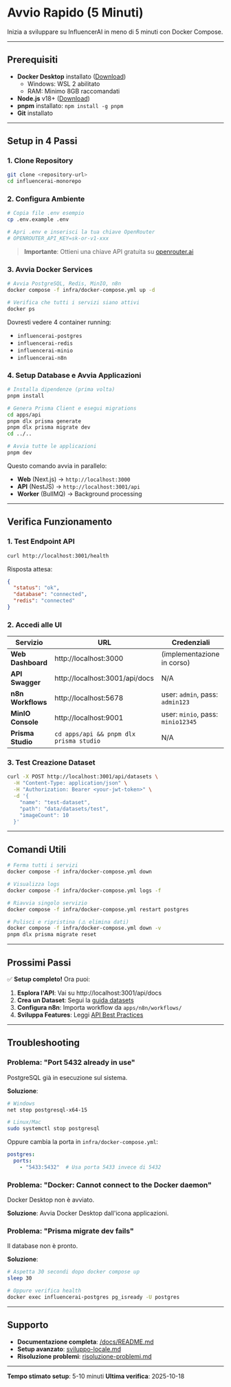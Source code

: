 # Avvio Rapido (5 Minuti)

Inizia a sviluppare su InfluencerAI in meno di 5 minuti con Docker Compose.

---

## Prerequisiti

- **Docker Desktop** installato ([Download](https://www.docker.com/products/docker-desktop/))
  - Windows: WSL 2 abilitato
  - RAM: Minimo 8GB raccomandati
- **Node.js** v18+ ([Download](https://nodejs.org/))
- **pnpm** installato: `npm install -g pnpm`
- **Git** installato

---

## Setup in 4 Passi

### 1. Clone Repository

```bash
git clone <repository-url>
cd influencerai-monorepo
```

### 2. Configura Ambiente

```bash
# Copia file .env esempio
cp .env.example .env

# Apri .env e inserisci la tua chiave OpenRouter
# OPENROUTER_API_KEY=sk-or-v1-xxx
```

> **Importante**: Ottieni una chiave API gratuita su [openrouter.ai](https://openrouter.ai/keys)

### 3. Avvia Docker Services

```bash
# Avvia PostgreSQL, Redis, MinIO, n8n
docker compose -f infra/docker-compose.yml up -d

# Verifica che tutti i servizi siano attivi
docker ps
```

Dovresti vedere 4 container running:
- `influencerai-postgres`
- `influencerai-redis`
- `influencerai-minio`
- `influencerai-n8n`

### 4. Setup Database e Avvia Applicazioni

```bash
# Installa dipendenze (prima volta)
pnpm install

# Genera Prisma Client e esegui migrations
cd apps/api
pnpm dlx prisma generate
pnpm dlx prisma migrate dev
cd ../..

# Avvia tutte le applicazioni
pnpm dev
```

Questo comando avvia in parallelo:
- **Web** (Next.js) → `http://localhost:3000`
- **API** (NestJS) → `http://localhost:3001/api`
- **Worker** (BullMQ) → Background processing

---

## Verifica Funzionamento

### 1. Test Endpoint API

```bash
curl http://localhost:3001/health
```

Risposta attesa:
```json
{
  "status": "ok",
  "database": "connected",
  "redis": "connected"
}
```

### 2. Accedi alle UI

| Servizio | URL | Credenziali |
|----------|-----|-------------|
| **Web Dashboard** | http://localhost:3000 | (implementazione in corso) |
| **API Swagger** | http://localhost:3001/api/docs | N/A |
| **n8n Workflows** | http://localhost:5678 | user: `admin`, pass: `admin123` |
| **MinIO Console** | http://localhost:9001 | user: `minio`, pass: `minio12345` |
| **Prisma Studio** | `cd apps/api && pnpm dlx prisma studio` | N/A |

### 3. Test Creazione Dataset

```bash
curl -X POST http://localhost:3001/api/datasets \
  -H "Content-Type: application/json" \
  -H "Authorization: Bearer <your-jwt-token>" \
  -d '{
    "name": "test-dataset",
    "path": "data/datasets/test",
    "imageCount": 10
  }'
```

---

## Comandi Utili

```bash
# Ferma tutti i servizi
docker compose -f infra/docker-compose.yml down

# Visualizza logs
docker compose -f infra/docker-compose.yml logs -f

# Riavvia singolo servizio
docker compose -f infra/docker-compose.yml restart postgres

# Pulisci e ripristina (⚠️ elimina dati)
docker compose -f infra/docker-compose.yml down -v
pnpm dlx prisma migrate reset
```

---

## Prossimi Passi

✅ **Setup completo!** Ora puoi:

1. **Esplora l'API**: Vai su http://localhost:3001/api/docs
2. **Crea un Dataset**: Segui la [guida datasets](../features/datasets.md)
3. **Configura n8n**: Importa workflow da `apps/n8n/workflows/`
4. **Sviluppa Features**: Leggi [API Best Practices](/CLAUDE.md#api-development-best-practices)

---

## Troubleshooting

### Problema: "Port 5432 already in use"

PostgreSQL già in esecuzione sul sistema.

**Soluzione**:
```bash
# Windows
net stop postgresql-x64-15

# Linux/Mac
sudo systemctl stop postgresql
```

Oppure cambia la porta in `infra/docker-compose.yml`:
```yaml
postgres:
  ports:
    - "5433:5432"  # Usa porta 5433 invece di 5432
```

### Problema: "Docker: Cannot connect to the Docker daemon"

Docker Desktop non è avviato.

**Soluzione**: Avvia Docker Desktop dall'icona applicazioni.

### Problema: "Prisma migrate dev fails"

Il database non è pronto.

**Soluzione**:
```bash
# Aspetta 30 secondi dopo docker compose up
sleep 30

# Oppure verifica health
docker exec influencerai-postgres pg_isready -U postgres
```

---

## Supporto

- **Documentazione completa**: [/docs/README.md](../README.md)
- **Setup avanzato**: [sviluppo-locale.md](./sviluppo-locale.md)
- **Risoluzione problemi**: [risoluzione-problemi.md](./risoluzione-problemi.md)

---

**Tempo stimato setup**: 5-10 minuti
**Ultima verifica**: 2025-10-18
